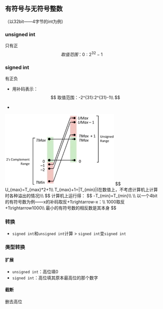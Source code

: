## 有符号与无符号整数

（以32bit——4字节的int为例）

### unsigned int

只有正
$$
取值范围：0:2^{32}-1
$$

### signed int

有正负

* 用补码表示：
  $$
  取值范围：-2^{31}:2^{31}-1\\
  $$

* 

<img src=".\assets\image-20250718193935597.png" alt="image-20250718193935597" style="zoom:35%;" />
$$
U_{max}=T_{max}*2+1\\
T_{max}+1=|T_{min}|(在数值上，不考虑计算机上计算时各种溢出的情况)\\
$$
计算机上运行得：
$$
-T_{min}=T_{min}\\
\\
以一个4bit的有符号数为例——x的补码取反+1\rightarrow-x：\\
1000取反+1\rightarrow1000\\
最小的有符号数的相反数是其本身
$$

### 转换

* `signed int`和`unsigned int`计算 > `signed int`变`signed int`

### 类型转换

#### 扩展

* `unsigned int`：高位填0
* `signed int`：高位填其原本最高位的那个数字

#### 截断

删去高位

